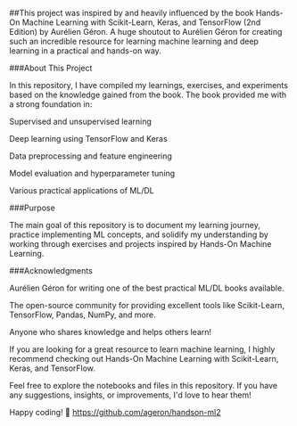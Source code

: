

##This project was inspired by and heavily influenced by the book Hands-On Machine Learning with Scikit-Learn, Keras, and TensorFlow (2nd Edition) by Aurélien Géron. A huge shoutout to Aurélien Géron for creating such an incredible resource for learning machine learning and deep learning in a practical and hands-on way.

###About This Project

In this repository, I have compiled my learnings, exercises, and experiments based on the knowledge gained from the book. The book provided me with a strong foundation in:

Supervised and unsupervised learning

Deep learning using TensorFlow and Keras

Data preprocessing and feature engineering

Model evaluation and hyperparameter tuning

Various practical applications of ML/DL

###Purpose

The main goal of this repository is to document my learning journey, practice implementing ML concepts, and solidify my understanding by working through exercises and projects inspired by Hands-On Machine Learning.

###Acknowledgments

Aurélien Géron for writing one of the best practical ML/DL books available.

The open-source community for providing excellent tools like Scikit-Learn, TensorFlow, Pandas, NumPy, and more.

Anyone who shares knowledge and helps others learn!

If you are looking for a great resource to learn machine learning, I highly recommend checking out Hands-On Machine Learning with Scikit-Learn, Keras, and TensorFlow.

Feel free to explore the notebooks and files in this repository. If you have any suggestions, insights, or improvements, I'd love to hear them!

Happy coding! 🚀
https://github.com/ageron/handson-ml2


